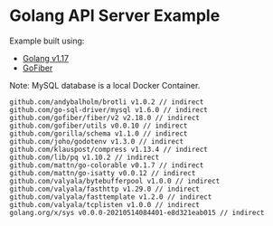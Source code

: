 # Golang API Server Example

Example built using:
- [Golang v1.17](https://golang.org/dl/)
- [GoFiber](https://github.com/gofiber/fiber)

Note: MySQL database is a local Docker Container.

```
github.com/andybalholm/brotli v1.0.2 // indirect
github.com/go-sql-driver/mysql v1.6.0 // indirect
github.com/gofiber/fiber/v2 v2.18.0 // indirect
github.com/gofiber/utils v0.0.10 // indirect
github.com/gorilla/schema v1.1.0 // indirect
github.com/joho/godotenv v1.3.0 // indirect
github.com/klauspost/compress v1.13.4 // indirect
github.com/lib/pq v1.10.2 // indirect
github.com/mattn/go-colorable v0.1.7 // indirect
github.com/mattn/go-isatty v0.0.12 // indirect
github.com/valyala/bytebufferpool v1.0.0 // indirect
github.com/valyala/fasthttp v1.29.0 // indirect
github.com/valyala/fasttemplate v1.2.0 // indirect
github.com/valyala/tcplisten v1.0.0 // indirect
golang.org/x/sys v0.0.0-20210514084401-e8d321eab015 // indirect
```
